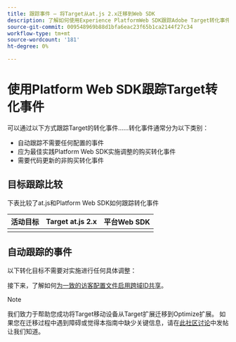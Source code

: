 ```yaml
---
title: 跟踪事件 — 将Target从at.js 2.x迁移到Web SDK
description: 了解如何使用Experience PlatformWeb SDK跟踪Adobe Target转化事件。
source-git-commit: 009548969b88d1bfa6eac23f65b1ca2144f27c34
workflow-type: tm+mt
source-wordcount: '181'
ht-degree: 0%

---
```


# 使用Platform Web SDK跟踪Target转化事件

可以通过以下方式跟踪Target的转化事件……转化事件通常分为以下类别：

* 自动跟踪不需要任何配置的事件
* 应为最佳实践Platform Web SDK实施调整的购买转化事件
* 需要代码更新的非购买转化事件

## 目标跟踪比较

下表比较了at.js和Platform Web SDK如何跟踪转化事件

| 活动目标 | Target at.js 2.x | 平台Web SDK |
|---|---|---|
| | | |


## 自动跟踪的事件

以下转化目标不需要对实施进行任何具体调整：



接下来，了解如何[为一致的访客配置文件启用跨域ID共享](cross-domain.md)。

>[!NOTE]
>
>我们致力于帮助您成功将Target移动设备从Target扩展迁移到Optimize扩展。 如果您在迁移过程中遇到障碍或觉得本指南中缺少关键信息，请在[此社区讨论](https://experienceleaguecommunities.adobe.com/t5/adobe-experience-platform-data/tutorial-discussion-migrate-target-from-at-js-to-web-sdk/m-p/575587#M463)中发帖让我们知道。
